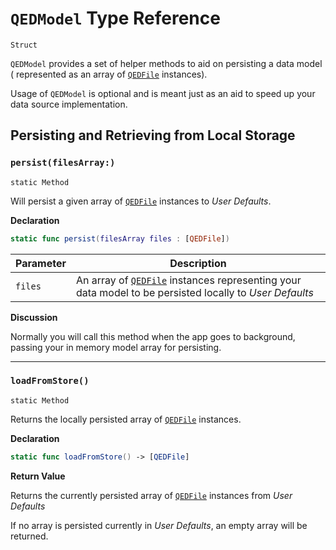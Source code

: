 # `QEDModel` Type Reference

`Struct`

`QEDModel` provides a set of helper methods to aid on persisting a data model ( represented as an array of [`QEDFile`](QEDFile.md) instances).

Usage of `QEDModel` is optional and is meant just as an aid to speed up your data source implementation.

## Persisting and Retrieving from Local Storage

### `persist(filesArray:)`

`static Method`

Will persist a given array of [`QEDFile`](QEDFile.md) instances to _User Defaults_.

**Declaration**

```swift
static func persist(filesArray files : [QEDFile])
```

| Parameter | Description |
| --------- | ----------- |
| `files`   | An array of [`QEDFile`](QEDFile.md) instances representing your data model to be persisted locally to _User Defaults_ |

**Discussion**

Normally you will call this method when the app goes to background, passing your in memory model array for persisting.
___

### `loadFromStore()`

`static Method`

Returns the locally persisted array of [`QEDFile`](QEDFile.md) instances.

**Declaration**

```swift
static func loadFromStore() -> [QEDFile]
```

**Return Value**

Returns the currently persisted array of [`QEDFile`](QEDFile.md) instances from _User Defaults_

If no array is persisted currently in  _User Defaults_, an empty array will be returned.

